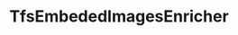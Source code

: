 ---
optionsClassName: 
optionsClassFullName: 
configurationSamples: []
description: missng XML code comments
className: TfsEmbededImagesEnricher
typeName: ProcessorEnrichers
architecture: v2
options: []

redirectFrom: []
layout: reference
toc: true
permalink: /Reference/v2/ProcessorEnrichers/TfsEmbededImagesEnricher/
title: TfsEmbededImagesEnricher
categories:
- ProcessorEnrichers
- v2
notes: ''
introduction: ''

---